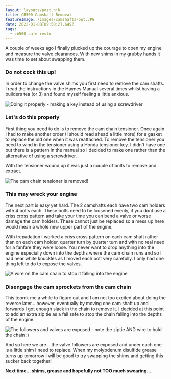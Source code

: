 ```yaml
---
layout: layouts/post.njk
title: CB500 Camshaft Removal 
featureImage: /images/camshafts-out.JPG
date: 2022-01-08T09:50:27.649Z
tags:
  - cb500 cafe resto
---
```


A couple of weeks ago I finally plucked up the courage to open my engine and measure the valve clearances. With new shims in my grubby hands it was time to set about swapping them.

### Do not cock this up! 

In order to change the valve shims you first need to remove the cam shafts. I read the instructions in the Haynes Manual several times whilst having a builders tea (or 3) and found myself feeling a little anxious.

![Doing it properly - making a key instead of using a screwdriver](/images/cam-tensioner-key.JPG "Doing it properly - making a key instead of using a screwdriver")

### Let's do this properly 

First thing you need to do is to remove the cam chain tensioner. Once again I had to make another order (I should read ahead a little more) for a gasket to replace the old one when it was reattached. To remove the tensioner you need to wind in the tensioner using a Honda tensioner key. I didn't have one but there is a pattern in the manual so I decided to make one rather than the alternative of using a screwdriver.

With the tensioner wound up it was just a couple of bolts to remove and extract.

![The cam chain tensioner is removed!](/images/camchain-tensioner.JPG "The cam chain tensioner is removed!")

### This may wreck your engine 

The next part is easy yet hard. The 2 camshafts each have two cam holders with 4 bolts each. These bolts need to be loosened evenly, if you dont use a criss cross pattern and take your time you can bend a valve or worse damage the cam holders. These cannot just be replaced so a mess up here would mean a whole new upper part of the engine.

With trepadation I worked a criss cross pattern on each cam shaft rather than on each cam holder, quarter turn by quarter turn and with no real need for a fanfare they were loose. You never want to drop anything into the engine especially down into the depths where the cam chain runs and so I had near white knuckles as I moved each bolt very carefully. I only had one thing left to do to expose the valves.

![A wire on the cam chain to stop it falling into the engine](/images/camchain.JPG "A wire on the cam chain to stop it falling into the engine")


### Disengage the cam sprockets from the cam chain 

This toomk me a while to figure out and I am not too excited about doing the reverse later... however, eventually by moving one cam shaft up and forwards I got enough slack in the chain to remove it. I decided at this point to add an extra zip tie as a fail safe to stop the chain falling into the depths of the engine. 


![The followers and valves are exposed - note the ziptie AND wire to hold the chain :)](/images/valves-exposed.JPG "The followers and valves are exposed - note the ziptie AND wire to hold the chain :)")


And so here we are... the valve followers are exposed and under each one is a little shim I need to replace. When my molybdenum disulfide grease turns up tomorrow I will be good to try swapping the shims and getting this sucker back together! 

**Next time... shims, grease and hopefully not TOO much swearing...**
